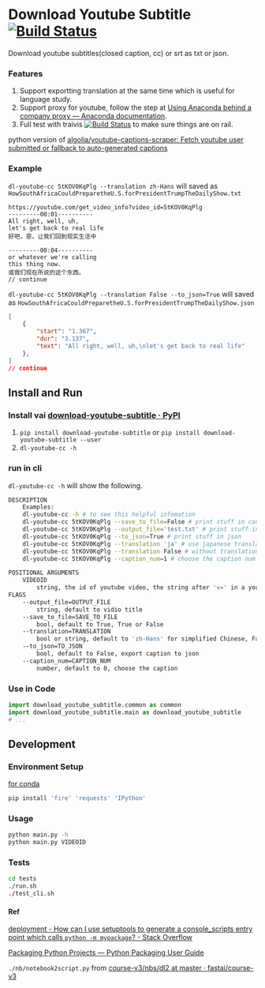 # Download Youtube Subtitle [![Build Status](https://travis-ci.com/xsthunder/download-youtube-subtitle.svg?branch=master)](https://travis-ci.com/xsthunder/download-youtube-subtitle)

Download youtube subtitles(closed caption, cc) or srt as txt or json. 

### Features

1. Support exportting translation at the same time which is useful for language study.
3. Support proxy for youtube, follow the step at [Using Anaconda behind a company proxy — Anaconda documentation](https://docs.anaconda.com/anaconda/user-guide/tasks/proxy/).
4. Full test with traivis [![Build Status](https://travis-ci.com/xsthunder/download-youtube-subtitle.svg?branch=master)](https://travis-ci.com/xsthunder/download-youtube-subtitle) to make sure things are on rail.

python version of [algolia/youtube-captions-scraper: Fetch youtube user submitted or fallback to auto-generated captions](https://github.com/algolia/youtube-captions-scraper)
 
 
### Example

`dl-youtube-cc 5tKOV0KqPlg --translation zh-Hans` will saved as `HowSouthAfricaCouldPreparetheU.S.forPresidentTrumpTheDailyShow.txt`

```text
https://youtube.com/get_video_info?video_id=5tKOV0KqPlg
---------00:01----------
All right, well, uh,
let's get back to real life
好吧，恩，让我们回到现实生活中

---------00:04----------
or whatever we're calling
this thing now.
或我们现在所说的这个东西。 
// continue
```

`dl-youtube-cc 5tKOV0KqPlg --translation False --to_json=True` will saved as `HowSouthAfricaCouldPreparetheU.S.forPresidentTrumpTheDailyShow.json`


```json
[
    {
        "start": "1.367",
        "dur": "3.137",
        "text": "All right, well, uh,\nlet's get back to real life"
    },
]
// continue
```

 
## Install and Run

### Install vai [download-youtube-subtitle · PyPI](https://pypi.org/project/download-youtube-subtitle/)

1. `pip install download-youtube-subtitle` or `pip install download-youtube-subtitle --user`
2. `dl-youtube-cc -h`


### run in cli

`dl-youtube-cc -h` will show the following.

```bash
DESCRIPTION
    Examples:
    dl-youtube-cc -h # to see this helpful infomation
    dl-youtube-cc 5tKOV0KqPlg --save_to_file=False # print stuff in console
    dl-youtube-cc 5tKOV0KqPlg --output_file='test.txt' # print stuff in named file
    dl-youtube-cc 5tKOV0KqPlg --to_json=True # print stuff in json
    dl-youtube-cc 5tKOV0KqPlg --translation 'ja' # use japanese translation, see ./lang_code for full list
    dl-youtube-cc 5tKOV0KqPlg --translation False # without translation
    dl-youtube-cc 5tKOV0KqPlg --caption_num=1 # choose the caption num

POSITIONAL ARGUMENTS
    VIDEOID
        string, the id of youtube video, the string after 'v=' in a youtube video link
FLAGS
    --output_file=OUTPUT_FILE
        string, default to vidio title
    --save_to_file=SAVE_TO_FILE
        bool, default to True, True or False
    --translation=TRANSLATION
        bool or string, default to 'zh-Hans' for simplified Chinese, False or lang code, see ./lang_code.json for full list
    --to_json=TO_JSON
        bool, default to False, export caption to json
    --caption_num=CAPTION_NUM
        number, default to 0, choose the caption
```

### Use in Code

```python
import download_youtube_subtitle.common as common
import download_youtube_subtitle.main as download_youtube_subtitle
# ...
```

## Development

### Environment Setup

[for conda](./config/create-env.sh)

```bash
pip install 'fire' 'requests' 'IPython'
```

### Usage

```bash
python main.py -h
python main.py VIDEOID
```

### Tests

```bash
cd tests
./run.sh
./test_cli.sh
```

#### Ref 

[deployment - How can I use setuptools to generate a console_scripts entry point which calls `python -m mypackage`? - Stack Overflow](https://stackoverflow.com/questions/27784271/how-can-i-use-setuptools-to-generate-a-console-scripts-entry-point-which-calls)

[Packaging Python Projects — Python Packaging User Guide](http://packaging.python.org/tutorials/packaging-projects/)

`./nb/notebook2script.py` from [course-v3/nbs/dl2 at master · fastai/course-v3](https://github.com/fastai/course-v3/tree/master/nbs/dl2)
